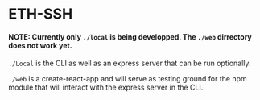 # ETH-SSH

#### NOTE: Currently only `./local` is being developped. The `./web` dirrectory does not work yet.

`./Local` is the CLI as well as an express server that can be run optionally.

`./web` is a create-react-app and will serve as testing ground for the npm module that will interact with the express server in the CLI.